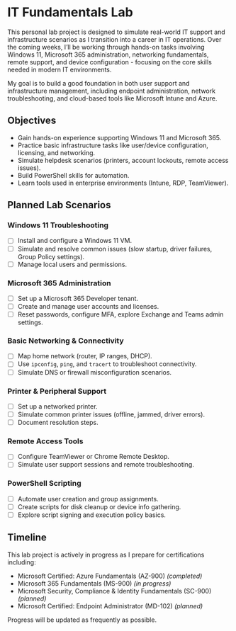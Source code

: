 # IT Fundamentals Lab

This personal lab project is designed to simulate real-world IT support and infrastructure scenarios as I transition into a career in IT operations. Over the coming weeks, I’ll be working through hands-on tasks involving Windows 11, Microsoft 365 administration, networking fundamentals, remote support, and device configuration - focusing on the core skills needed in modern IT environments.

My goal is to build a good foundation in both user support and infrastructure management, including endpoint administration, network troubleshooting, and cloud-based tools like Microsoft Intune and Azure.

## Objectives
- Gain hands-on experience supporting Windows 11 and Microsoft 365.
- Practice basic infrastructure tasks like user/device configuration, licensing, and networking.
- Simulate helpdesk scenarios (printers, account lockouts, remote access issues).
- Build PowerShell skills for automation.
- Learn tools used in enterprise environments (Intune, RDP, TeamViewer).

## Planned Lab Scenarios

### Windows 11 Troubleshooting
- [ ] Install and configure a Windows 11 VM.
- [ ] Simulate and resolve common issues (slow startup, driver failures, Group Policy settings).
- [ ] Manage local users and permissions.

### Microsoft 365 Administration
- [ ] Set up a Microsoft 365 Developer tenant.
- [ ] Create and manage user accounts and licenses.
- [ ] Reset passwords, configure MFA, explore Exchange and Teams admin settings.

### Basic Networking & Connectivity
- [ ] Map home network (router, IP ranges, DHCP).
- [ ] Use `ipconfig`, `ping`, and `tracert` to troubleshoot connectivity.
- [ ] Simulate DNS or firewall misconfiguration scenarios.

### Printer & Peripheral Support
- [ ] Set up a networked printer.
- [ ] Simulate common printer issues (offline, jammed, driver errors).
- [ ] Document resolution steps.

### Remote Access Tools
- [ ] Configure TeamViewer or Chrome Remote Desktop.
- [ ] Simulate user support sessions and remote troubleshooting.

### PowerShell Scripting
- [ ] Automate user creation and group assignments.
- [ ] Create scripts for disk cleanup or device info gathering.
- [ ] Explore script signing and execution policy basics.

## Timeline
This lab project is actively in progress as I prepare for certifications including:
- Microsoft Certified: Azure Fundamentals (AZ-900) *(completed)*
- Microsoft 365 Fundamentals (MS-900) *(in progress)*
- Microsoft Security, Compliance & Identity Fundamentals (SC-900) *(planned)*
- Microsoft Certified: Endpoint Administrator (MD-102) *(planned)*

Progress will be updated as frequently as possible.
